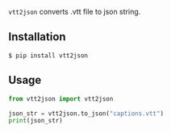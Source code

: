 ``vtt2json`` converts .vtt file to json string.

Installation
------------
    $ pip install vtt2json

Usage
------------
```python
from vtt2json import vtt2json

json_str = vtt2json.to_json("captions.vtt")
print(json_str)
```
